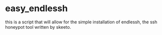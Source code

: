 # easy_endlessh
this is a script that will allow for the simple installation of endlessh, the ssh honeypot tool written by skeeto.
